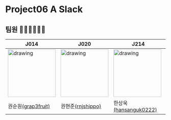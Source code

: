 # Project06 A Slack

## 팀원 💁🏻‍♀️💁🏻‍♂️

| J014                                             | J020                                            | J214                                                   |
| -------------------------------------------------| ----------------------------------------------- | ------------------------------------------------------- |
| <img src="https://user-images.githubusercontent.com/13213473/101148143-a18c0300-3660-11eb-842b-82c58612a12f.png" alt="drawing" height="150" width="150"/>|<img src="https://user-images.githubusercontent.com/13213473/101148240-bc5e7780-3660-11eb-8571-23441193b748.png" alt="drawing" height="150" width="150"/>|<img src="https://user-images.githubusercontent.com/13213473/101148193-b10b4c00-3660-11eb-8e4e-7213c2c5bab8.png" alt="drawing" height="150" width="150"/>|
| 권순원[(grap3fruit)](https://github.com/grap3fruit)| 권현준[(rnjshippo)](https://github.com/rnjshippo)| 한상욱[(hansanguk0222)](https://github.com/hansanguk0222)|
